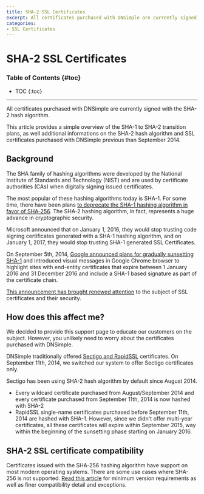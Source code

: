 ```yaml
---
title: SHA-2 SSL Certificates
excerpt: All certificates purchased with DNSimple are currently signed with the SHA-2 hash algorithm.
categories:
- SSL Certificates
---
```


# SHA-2 SSL Certificates

### Table of Contents {#toc}

* TOC
{:toc}

---

<info>
All certificates purchased with DNSimple are currently signed with the SHA-2 hash algorithm.
</info>

This article provides a simple overview of the SHA-1 to SHA-2 transition plans, as well additional informations on the SHA-2 hash algorithm and SSL certificates purchased with DNSimple previous than September 2014.

## Background

The SHA family of hashing algorithms were developed by the National Institute of Standards and Technology (NIST) and are used by certificate authorities (CAs) when digitally signing issued certificates.

The most popular of these hashing algorithms today is SHA-1. For some time, there have been plans [to deprecate the SHA-1 hashing algorithm in favor of SHA-256](https://casecurity.org/2013/12/16/sha-1-deprecation-on-to-sha-2/). The SHA-2 hashing algorithm, in fact, represents a huge advance in cryptographic security.

Microsoft announced that on January 1, 2016, they would stop trusting code signing certificates generated with a SHA-1 hashing algorithm, and on January 1, 2017, they would stop trusting SHA-1 generated SSL Certificates.

On September 5th, 2014, [Google announced plans for gradually sunsetting SHA-1](http://googleonlinesecurity.blogspot.it/2014/09/gradually-sunsetting-sha-1.html) and introduced visual messages in Google Chrome browser to highlight sites with end-entity certificates that expire between 1 January 2016 and 31 December 2016 and include a SHA-1 based signature as part of the certificate chain.

[This announcement has brought renewed attention](https://blog.dnsimple.com/2014/09/sha-2-and-dnsimple/) to the subject of SSL certificates and their security.

## How does this affect me?

We decided to provide this support page to educate our customers on the subject. However, you unlikely need to worry about the certificates purchased with DNSimple.

DNSimple traditionally offered [Sectigo and RapidSSL](/articles/ssl-certificate-authorities/) certificates. On September 11th, 2014, we switched our system to offer Sectigo certificates only.

Sectigo has been using SHA-2 hash algorithm by default since August 2014.

- Every wildcard certificate purchased from August/September 2014 and every certificate purchased from September 11th, 2014 is now hashed with SHA-2
- RapidSSL single-name certificates purchased before September 11th, 2014 are hashed with SHA-1. However, since we didn't offer multi-year certificates, all these certificates will expire within September 2015, way within the beginning of the sunsetting phase starting on January 2016.

## SHA-2 SSL certificate compatibility

Certificates issued with the SHA-256 hashing algorithm have support on most modern operating systems. There are some use cases where SHA-256 is not supported. [Read this article](https://support.globalsign.com/customer/portal/articles/1499561-sha-256-compatibility) for minimum version requirements as well as finer compatibility detail and exceptions.

